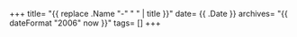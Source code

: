 +++
title= "{{ replace .Name "-" " " | title }}"
date= {{ .Date }}
archives= "{{ dateFormat "2006" now }}"
tags= []
+++
